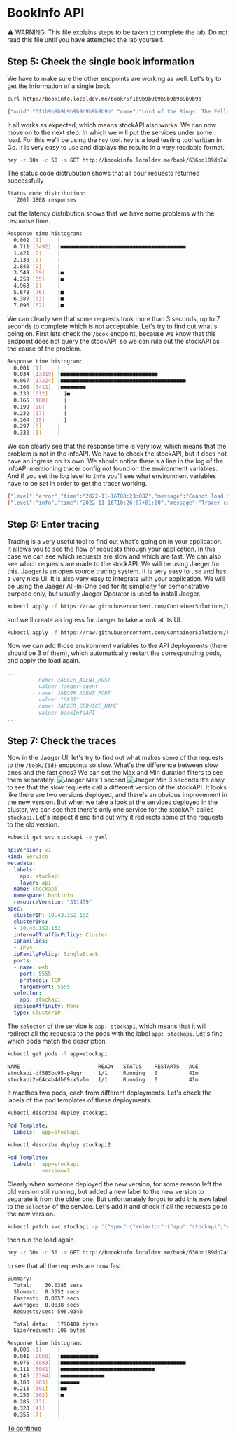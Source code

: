 # BookInfo API

⚠️ WARNING: This file explains steps to be taken to complete the lab. Do not read this file until you have attempted the lab yourself.

## Step 5: Check the single book information
We have to make sure the other endpoints are working as well. Let's try to get the information of a single book.
```bash
curl http://bookinfo.localdev.me/book/5f1b9b9b9b9b9b9b9b9b9b9b
```
```bash
{"uuid":"5f1b9b9b9b9b9b9b9b9b9b9b","name":"Lord of the Rings: The Fellowship of the Ring","author":"J.R.R. Tolkien","currentStock":234}
```
It all works as expected, which means stockAPI also works. We can now move on to the next step. In which we will put the services under some load. For this we'll be using the `hey` tool. `hey` is a load testing tool written in Go. It is very easy to use and displays the results in a very readable format. 
```bash
hey -z 30s -c 50 -m GET http://boookinfo.localdev.me/book/636bd189db7a3afe9ac84af5
```
The status code distrubution shows that all oour requests returned successfully
```bash
Status code distribution:
  [200]	3808 responses
```
but the latency distribution shows that we have some problems with the response time.
```bash
Response time histogram:
  0.002 [1]	    |
  0.711 [3492]	|■■■■■■■■■■■■■■■■■■■■■■■■■■■■■■■■■■■■■■■■
  1.421 [0]	    |
  2.130 [0]   	|
  2.840 [0]	    |
  3.549 [59]   	|■
  4.259 [55]  	|■
  4.968 [0]   	|
  5.678 [76]  	|■
  6.387 [63]  	|■
  7.096 [62]    |■
```
We can clearly see that some requests took more than 3 seconds, up to 7 seconds to complete which is not acceptable. Let's try to find out what's going on.
First lets check the `/book` endpoint, because we know that this endpoint does not query the stockAPI, so we can rule out the stockAPI as the cause of the problem.
```bash
Response time histogram:
  0.001 [1]	    |
  0.034 [13319]	|■■■■■■■■■■■■■■■■■■■■■■■■■■■■■■■
  0.067 [17224]	|■■■■■■■■■■■■■■■■■■■■■■■■■■■■■■■■■■■■■■■■
  0.100 [3412]	|■■■■■■■■
  0.133 [612]	  |■
  0.166 [160]	  |
  0.199 [58]	  |
  0.232 [37]	  |
  0.264 [15]	  |
  0.297 [5]	    |
  0.330 [1]	    |
```
We can clearly see that the response time is very low, which means that the problem is not in the infoAPI. We have to check the stockAPI, but it does not have an ingress on its own.
We should notice there's a line in the log of the infoAPI mentioning tracer config not found on the environment variables. And if you set the log level to `Info` you'll see what environment variables have to be set in order to get the tracer working.
```bash
{"level":"error","time":"2022-11-16T08:23:08Z","message":"Cannot load tracer config from env"}
{"level":"info","time":"2022-11-16T10:26:07+01:00","message":"Tracer configuration can be set via the following environment variables JAEGER_AGENT_HOST - the host name of the jaeger agent JAEGER_AGENT_PORT - the port number of the jaeger agent JAEGER_SERVICE_NAME - the name of the service to report to the jaeger agent (e.g. bookInfoAPI)"}
```

## Step 6: Enter tracing
Tracing is a very useful tool to find out what's going on in your application. It allows you to see the flow of requests through your application. In this case we can see which requests are slow and which are fast. We can also see which requests are made to the stockAPI. We will be using Jaeger for this. Jaeger is an open source tracing system. It is very easy to use and has a very nice UI. It is also very easy to integrate with your application. We will be using the Jaeger All-In-One pod for its simplicity for demonstrative purpose only, but usually Jaeger Operator is used to install Jaeger. 
```bash
kubectl apply -f https://raw.githubusercontent.com/ContainerSolutions/bookinfo/main/k8s/final/08-jaeger-all-in-one.yaml
```
and we'll create an ingress for Jaeger to take a look at its UI.
```bash
kubectl apply -f https://raw.githubusercontent.com/ContainerSolutions/bookinfo/main/k8s/final/09-jaeger-ingress.yaml
```
Now we can add those environment variables to the API deployments (there should be 3 of them), which automatically restart the corresponding pods, and apply the load again.
```yaml
...
        - name: JAEGER_AGENT_HOST
          value: jaeger-agent
        - name: JAEGER_AGENT_PORT
          value: "6831"
        - name: JAEGER_SERVICE_NAME
          value: bookInfoAPI
...
```
## Step 7: Check the traces
Now in the Jaeger UI, let's try to find out what makes some of the requests to the `/book/{id}` endpoints so slow. What's the difference between slow ones and the fast ones? We can set the Max and Min duration filters to see them separately.
![Jaeger Max 1 second](img/jaeger-max1.jpg)
![Jaeger Min 3 seconds](img/jaeger-min3.jpg)
It's easy to see that the slow requests call a different version of the stockAPI. It looks like there are two versions deployed, and there's an obvious improvement in the new version. But when we take a look at the services deployed in the cluster, we can see that there's only one service for the stockAPI called `stockapi`. Let's inspect it and find out why it redirects some of the requests to the old version.
```bash
kubectl get svc stockapi -o yaml
```
```yaml
apiVersion: v1
kind: Service
metadata:
  labels:
    app: stockapi
    layer: api
  name: stockapi
  namespace: bookinfo
  resourceVersion: "311459"
spec:
  clusterIP: 10.43.152.152
  clusterIPs:
  - 10.43.152.152
  internalTrafficPolicy: Cluster
  ipFamilies:
  - IPv4
  ipFamilyPolicy: SingleStack
  ports:
  - name: web
    port: 5555
    protocol: TCP
    targetPort: 5555
  selector:
    app: stockapi
  sessionAffinity: None
  type: ClusterIP
```
The `selector` of the service is `app: stockapi`, which means that it will redirect all the requests to the pods with the label `app: stockapi`. Let's find which pods match the description.
```bash
kubectl get pods -l app=stockapi
```
```bash
NAME                         READY   STATUS    RESTARTS   AGE
stockapi-df585bc95-p4qqr     1/1     Running   0          41m
stockapi2-64c4b4db69-x5vlm   1/1     Running   0          41m
```
It macthes two pods, each from different deployments. Let's check the labels of the pod templates of these deployments.
```bash
kubectl describe deploy stockapi
```
```yaml
Pod Template:
  Labels:  app=stockapi
```
```bash
kubectl describe deploy stockapi2
```
```yaml
Pod Template:
  Labels:  app=stockapi
           version=2
```
Clearly when someone deployed the new version, for some reason left the old version still running, but added a new label to the new version to separate it from the older one. But unfortunately forgot to add this new label to the `selector` of the service. Let's add it and check if all the requests go to the new version.
```bash
kubectl patch svc stockapi -p '{"spec":{"selector":{"app":"stockapi","version":"2"}}}'
```
then run the load again
```bash
hey -z 30s -c 50 -m GET http://boookinfo.localdev.me/book/636bd189db7a3afe9ac84af5
```
to see that all the requests are now fast.
```bash
Summary:
  Total:	30.0385 secs
  Slowest:	0.3552 secs
  Fastest:	0.0057 secs
  Average:	0.0838 secs
  Requests/sec:	596.0346

  Total data:	1790400 bytes
  Size/request:	100 bytes

Response time histogram:
  0.006 [1]	    |
  0.041 [2068]  |■■■■■■■■■■■■
  0.076 [6883]  |■■■■■■■■■■■■■■■■■■■■■■■■■■■■■■■■■■■■■■■■
  0.111 [5081]  |■■■■■■■■■■■■■■■■■■■■■■■■■■■■■■
  0.145 [2364]  |■■■■■■■■■■■■■■
  0.180 [983]   |■■■■■■
  0.215 [301]   |■■
  0.250 [102]   |■
  0.285 [73]    |
  0.320 [41]    |
  0.355 [7]     |
```

[To continue](SOLUTION-3.md)